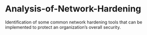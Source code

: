 # Analysis-of-Network-Hardening

 Identification of some common network hardening tools that can be implemented to protect an organization’s overall security.
